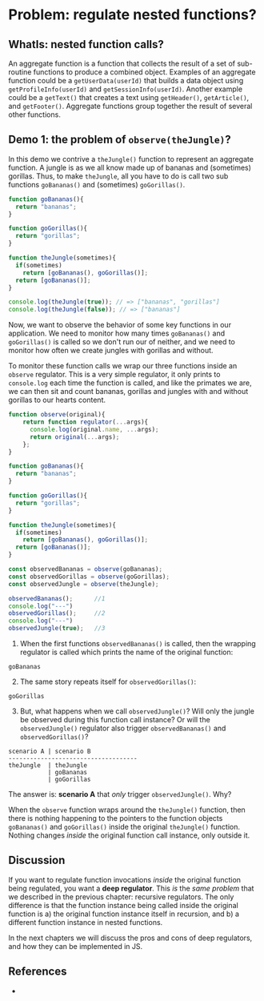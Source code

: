 # Problem: regulate nested functions?

## WhatIs: nested function calls?

An aggregate function is a function that collects the result of a set of sub-routine functions to produce a combined object. Examples of an aggregate function could be a `getUserData(userId)` that builds a data object using `getProfileInfo(userId)` and `getSessionInfo(userId)`. Another example could be a `getText()` that creates a text using `getHeader()`, `getArticle()`, and `getFooter()`. Aggregate functions group together the result of several other functions.

## Demo 1: the problem of `observe(theJungle)`?

In this demo we contrive a `theJungle()` function to represent an aggregate function. A jungle is as we all know made up of bananas and (sometimes) gorillas. Thus, to make `theJungle`, all you have to do is call two sub functions `goBananas()` and (sometimes) `goGorillas()`.  

```javascript
function goBananas(){
  return "bananas";
}

function goGorillas(){
  return "gorillas";
}

function theJungle(sometimes){
  if(sometimes)
    return [goBananas(), goGorillas()];
  return [goBananas()];
}

console.log(theJungle(true)); // => ["bananas", "gorillas"]
console.log(theJungle(false)); // => ["bananas"]
```

Now, we want to observe the behavior of some key functions in our application. We need to monitor how many times `goBananas()` and `goGorillas()` is called so we don't run our of neither, and we need to monitor how often we create jungles with gorillas and without.

To monitor these function calls we wrap our three functions inside an `observe` regulator. This is a very simple regulator, it only prints to `console.log` each time the function is called, and like the primates we are, we can then sit and count bananas, gorillas and jungles with and without gorillas to our hearts content.

```javascript
function observe(original){
    return function regulator(...args){
      console.log(original.name, ...args);
      return original(...args);
    };
}

function goBananas(){
  return "bananas";
}

function goGorillas(){
  return "gorillas";
}

function theJungle(sometimes){
  if(sometimes)
    return [goBananas(), goGorillas()];
  return [goBananas()];
}

const observedBananas = observe(goBananas);
const observedGorillas = observe(goGorillas);
const observedJungle = observe(theJungle);

observedBananas();      //1
console.log("---")
observedGorillas();     //2
console.log("---")
observedJungle(true);   //3
```

1. When the first functions `observedBananas()` is called, then the wrapping regulator is called which prints the name of the original function: 
```
goBananas
```
   
2. The same story repeats itself for `observedGorillas()`:  
```
goGorillas
```

3. But, what happens when we call `observedJungle()`? Will only the jungle be observed during this function call instance? Or will the `observedJungle()` regulator also trigger `observedBananas()` and `observedGorillas()`? 

```
scenario A | scenario B             
------------------------------------
theJungle  | theJungle               
           | goBananas              
           | goGorillas             
```

The answer is: **scenario A** that *only* trigger `observedJungle()`. Why? 

When the `observe` function wraps around the `theJungle()` function, then there is nothing happening to the pointers to the function objects `goBananas()` and `goGorillas()` inside the original `theJungle()` function. Nothing changes *inside* the original function call instance, only outside it.    

## Discussion

If you want to regulate function invocations *inside* the original function being regulated, you want a **deep regulator**. This *is* the *same problem* that we described in the previous chapter: recursive regulators. The only difference is that the function instance being called inside the original function is a) the original function instance itself in recursion, and b) a different function instance in nested functions.
                                       
In the next chapters we will discuss the pros and cons of deep regulators, and how they can be implemented in JS.

## References

* 